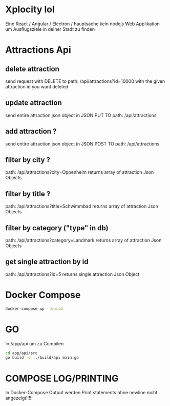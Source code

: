 # Xplocity lol

Eine React / Angular / Electron / hauptsache kein nodejs Web Applikation um Ausflugsziele in deiner Stadt zu finden

# Attractions Api

## delete attraction

send request with DELETE to
path: /api/attractions?id=10000
with the given attraction id you want deleted

## update attraction

send entire attraction json object in JSON PUT TO
path: /api/attractions

## add attraction ?

send entire attraction json object in JSON POST TO
path: /api/attractions

## filter by city ?

path: /api/attractions?city=Oppenheim
returns array of attraction Json Objects

## filter by title ?

path: /api/attractions?title=Schwimmbad
returns array of attraction Json Objects

## filter by category ("type" in db)

path: /api/attractions?category=Landmark
returns array of attraction Json Objects

## get single attraction by id

path: /api/attractions?id=5
returns single attraction Json Object

# Docker Compose

```bash
docker-compose up --build
```

# GO

In /app/api um zu Compilen

```bash
cd app/api/src
go build -o ../build/api main.go
```

# COMPOSE LOG/PRINTING

In Docker-Compose Output werden Print statements ohne newline nicht angezeigt!!!!!
